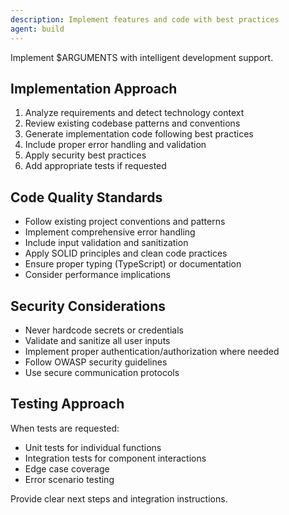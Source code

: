 ```yaml
---
description: Implement features and code with best practices
agent: build
---
```


Implement $ARGUMENTS with intelligent development support.

## Implementation Approach
1. Analyze requirements and detect technology context
2. Review existing codebase patterns and conventions
3. Generate implementation code following best practices
4. Include proper error handling and validation
5. Apply security best practices
6. Add appropriate tests if requested

## Code Quality Standards
- Follow existing project conventions and patterns
- Implement comprehensive error handling
- Include input validation and sanitization
- Apply SOLID principles and clean code practices
- Ensure proper typing (TypeScript) or documentation
- Consider performance implications

## Security Considerations
- Never hardcode secrets or credentials
- Validate and sanitize all user inputs
- Implement proper authentication/authorization where needed
- Follow OWASP security guidelines
- Use secure communication protocols

## Testing Approach
When tests are requested:
- Unit tests for individual functions
- Integration tests for component interactions
- Edge case coverage
- Error scenario testing

Provide clear next steps and integration instructions.